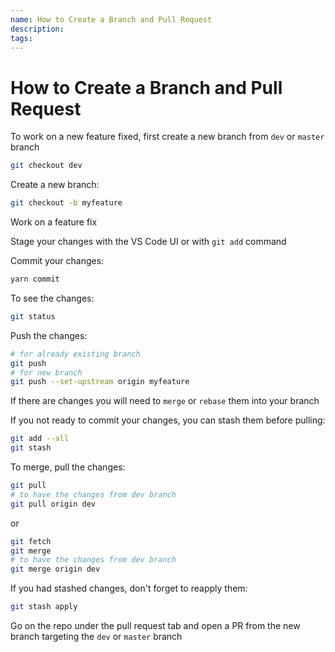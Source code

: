 ```yaml
---
name: How to Create a Branch and Pull Request
description:
tags:
---
```


# How to Create a Branch and Pull Request

To work on a new feature fixed, first create a new branch from `dev` or `master`
branch

```bash
git checkout dev
```

Create a new branch:

```bash
git checkout -b myfeature
```

Work on a feature fix

Stage your changes with the VS Code UI or with `git add` command

Commit your changes:

```bash
yarn commit
```

To see the changes:

```bash
git status
```

Push the changes:

```bash
# for already existing branch
git push
# for new branch
git push --set-upstream origin myfeature
```

If there are changes you will need to `merge` or `rebase` them into your branch

If you not ready to commit your changes, you can stash them before pulling:

```bash
git add --all
git stash
```

To merge, pull the changes:

```bash
git pull
# to have the changes from dev branch
git pull origin dev
```

or

```bash
git fetch
git merge
# to have the changes from dev branch
git merge origin dev
```

If you had stashed changes, don't forget to reapply them:

```bash
git stash apply
```

Go on the repo under the pull request tab and open a PR from the new branch
targeting the `dev` or `master` branch
